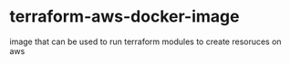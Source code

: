# terraform-aws-docker-image
image that can be used to run terraform modules to create resoruces on aws

